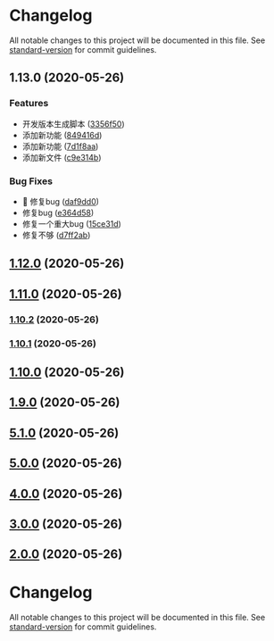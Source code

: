 # Changelog

All notable changes to this project will be documented in this file. See [standard-version](https://github.com/conventional-changelog/standard-version) for commit guidelines.

## 1.13.0 (2020-05-26)


### Features

* 开发版本生成脚本 ([3356f50](https://github.com/robinv8/react-family/commit/3356f505ea0fe7e845fb8aedf02a8303c0ee2020))
* 添加新功能 ([849416d](https://github.com/robinv8/react-family/commit/849416dd39f103e572139c40794c04fe26bf1f4e))
* 添加新功能 ([7d1f8aa](https://github.com/robinv8/react-family/commit/7d1f8aaf498d5757991efec3e38b1b014c898daf))
* 添加新文件 ([c9e314b](https://github.com/robinv8/react-family/commit/c9e314bec0acfca9f1e3309572a17f06db029813))


### Bug Fixes

* :bug: 修复bug ([daf9dd0](https://github.com/robinv8/react-family/commit/daf9dd0e689a161aad79a03fe5d10c920e8f986d))
* 修复bug ([e364d58](https://github.com/robinv8/react-family/commit/e364d58adf6b9fac2651123c7788cc3c18378c98))
* 修复一个重大bug ([15ce31d](https://github.com/robinv8/react-family/commit/15ce31dca4747eb86d02315a7b5e82504ede3b15))
* 修复不够 ([d7ff2ab](https://github.com/robinv8/react-family/commit/d7ff2abc8ddfc58cfa2ef14a2b78926c16bb8a8b))

## [1.12.0](https://github.com/robinv8/react-family/compare/v1.11.0...v1.12.0) (2020-05-26)

## [1.11.0](https://github.com/robinv8/react-family/compare/v5.1.0...v1.11.0) (2020-05-26)

### [1.10.2](https://github.com/robinv8/react-family/compare/prefix_v1.10.1...prefix_v1.10.2) (2020-05-26)

### [1.10.1](https://github.com/robinv8/react-family/compare/prefix_v1.10.0...prefix_v1.10.1) (2020-05-26)

## [1.10.0](https://github.com/robinv8/react-family/compare/prefix_v1.9.0...prefix_v1.10.0) (2020-05-26)

## [1.9.0](https://github.com/robinv8/react-family/compare/prefix_v1.8.0...prefix_v1.9.0) (2020-05-26)

## [5.1.0](https://github.com/robinv8/react-family/compare/v5.0.0...v5.1.0) (2020-05-26)

## [5.0.0](https://github.com/robinv8/react-family/compare/v4.0.0...v5.0.0) (2020-05-26)

## [4.0.0](https://github.com/robinv8/react-family/compare/v3.0.0...v4.0.0) (2020-05-26)

## [3.0.0](https://github.com/robinv8/react-family/compare/v2.0.0...v3.0.0) (2020-05-26)

## [2.0.0](https://github.com/robinv8/react-family/compare/v1.8.0...v2.0.0) (2020-05-26)

# Changelog

All notable changes to this project will be documented in this file. See [standard-version](https://github.com/conventional-changelog/standard-version) for commit guidelines.
